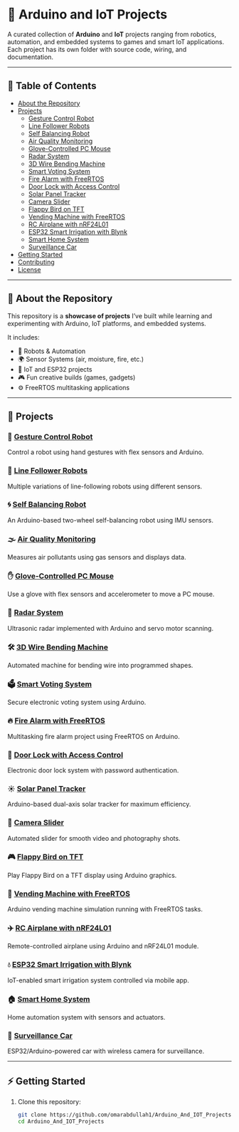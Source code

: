 # 🚀 Arduino and IoT Projects  

A curated collection of **Arduino** and **IoT** projects ranging from robotics, automation, and embedded systems to games and smart IoT applications.  
Each project has its own folder with source code, wiring, and documentation.  

---

## 📂 Table of Contents  
- [About the Repository](#about-the-repository)  
- [Projects](#projects)  
  - [Gesture Control Robot](#gesture-control-robot)  
  - [Line Follower Robots](#line-follower-robots)  
  - [Self Balancing Robot](#self-balancing-robot)  
  - [Air Quality Monitoring](#air-quality-monitoring)  
  - [Glove-Controlled PC Mouse](#glove-controlled-pc-mouse)  
  - [Radar System](#radar-system)  
  - [3D Wire Bending Machine](#3d-wire-bending-machine)  
  - [Smart Voting System](#smart-voting-system)  
  - [Fire Alarm with FreeRTOS](#fire-alarm-with-freertos)  
  - [Door Lock with Access Control](#door-lock-with-access-control)  
  - [Solar Panel Tracker](#solar-panel-tracker)  
  - [Camera Slider](#camera-slider)  
  - [Flappy Bird on TFT](#flappy-bird-on-tft)  
  - [Vending Machine with FreeRTOS](#vending-machine-with-freertos)  
  - [RC Airplane with nRF24L01](#rc-airplane-with-nrf24l01)  
  - [ESP32 Smart Irrigation with Blynk](#esp32-smart-irrigation-with-blynk)  
  - [Smart Home System](#smart-home-system)  
  - [Surveillance Car](#surveillance-car)  
- [Getting Started](#getting-started)  
- [Contributing](#contributing)  
- [License](#license)  

---

## 📝 About the Repository  
This repository is a **showcase of projects** I’ve built while learning and experimenting with Arduino, IoT platforms, and embedded systems.  

It includes:  
- 🤖 Robots & Automation  
- 🌍 Sensor Systems (air, moisture, fire, etc.)  
- 📡 IoT and ESP32 projects  
- 🎮 Fun creative builds (games, gadgets)  
- ⚙️ FreeRTOS multitasking applications  

---

## 📂 Projects  

### 🤖 [Gesture Control Robot](Arduino_Gesture_Control_Robot)  
Control a robot using hand gestures with flex sensors and Arduino.  

### 🚗 [Line Follower Robots](Arduino_Line_Follower_Robots)  
Multiple variations of line-following robots using different sensors.  

### 🌀 [Self Balancing Robot](Self_Balancing_Robot)  
An Arduino-based two-wheel self-balancing robot using IMU sensors.  

### 🌫️ [Air Quality Monitoring](Air_Quality_Monitoring)  
Measures air pollutants using gas sensors and displays data.  

### ✋ [Glove-Controlled PC Mouse](Glove_PC_Mouse)  
Use a glove with flex sensors and accelerometer to move a PC mouse.  

### 📡 [Radar System](Radar_Project)  
Ultrasonic radar implemented with Arduino and servo motor scanning.  

### 🛠️ [3D Wire Bending Machine](3D_Wire_Bending_Machine)  
Automated machine for bending wire into programmed shapes.  

### 🗳️ [Smart Voting System](Smart_Voting_System)  
Secure electronic voting system using Arduino.  

### 🔥 [Fire Alarm with FreeRTOS](Fire_Alarm_FreeRTOS)  
Multitasking fire alarm project using FreeRTOS on Arduino.  

### 🔑 [Door Lock with Access Control](Door_Lock_Access_Control)  
Electronic door lock system with password authentication.  

### ☀️ [Solar Panel Tracker](Solar_Panel_Tracker)  
Arduino-based dual-axis solar tracker for maximum efficiency.  

### 🎥 [Camera Slider](Camera_Slider)  
Automated slider for smooth video and photography shots.  

### 🎮 [Flappy Bird on TFT](Flappy_Bird_TFT)  
Play Flappy Bird on a TFT display using Arduino graphics.  

### 🏪 [Vending Machine with FreeRTOS](Vending_Machine_FreeRTOS)  
Arduino vending machine simulation running with FreeRTOS tasks.  

### ✈️ [RC Airplane with nRF24L01](RC_Airplane_nRF24L01)  
Remote-controlled airplane using Arduino and nRF24L01 module.  

### 💧 [ESP32 Smart Irrigation with Blynk](ESP32_Smart_Irrigation_Blynk)  
IoT-enabled smart irrigation system controlled via mobile app.  

### 🏠 [Smart Home System](Smart_Home)  
Home automation system with sensors and actuators.  

### 🚙 [Surveillance Car](Surveillance_Car)  
ESP32/Arduino-powered car with wireless camera for surveillance.  

---

## ⚡ Getting Started  

1. Clone this repository:  
   ```bash
   git clone https://github.com/omarabdullah1/Arduino_And_IOT_Projects.git
   cd Arduino_And_IOT_Projects
